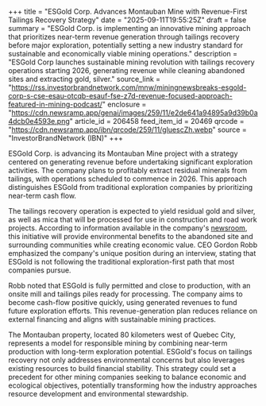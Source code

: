 +++
title = "ESGold Corp. Advances Montauban Mine with Revenue-First Tailings Recovery Strategy"
date = "2025-09-11T19:55:25Z"
draft = false
summary = "ESGold Corp. is implementing an innovative mining approach that prioritizes near-term revenue generation through tailings recovery before major exploration, potentially setting a new industry standard for sustainable and economically viable mining operations."
description = "ESGold Corp launches sustainable mining revolution with tailings recovery operations starting 2026, generating revenue while cleaning abandoned sites and extracting gold, silver."
source_link = "https://rss.investorbrandnetwork.com/mnw/miningnewsbreaks-esgold-corp-s-cse-esau-otcqb-esauf-fse-z7d-revenue-focused-approach-featured-in-mining-podcast/"
enclosure = "https://cdn.newsramp.app/genai/images/259/11/e2de641a94895a9d39b0a4dcb0e4593e.png"
article_id = 206458
feed_item_id = 20469
qrcode = "https://cdn.newsramp.app/ibn/qrcode/259/11/gluescZh.webp"
source = "InvestorBrandNetwork (IBN)"
+++

<p>ESGold Corp. is advancing its Montauban Mine project with a strategy centered on generating revenue before undertaking significant exploration activities. The company plans to profitably extract residual minerals from tailings, with operations scheduled to commence in 2026. This approach distinguishes ESGold from traditional exploration companies by prioritizing near-term cash flow.</p><p>The tailings recovery operation is expected to yield residual gold and silver, as well as mica that will be processed for use in construction and road work projects. According to information available in the company's <a href="https://www.esgold.ca/newsroom" rel="nofollow" target="_blank">newsroom</a>, this initiative will provide environmental benefits to the abandoned site and surrounding communities while creating economic value. CEO Gordon Robb emphasized the company's unique position during an interview, stating that ESGold is not following the traditional exploration-first path that most companies pursue.</p><p>Robb noted that ESGold is fully permitted and close to production, with an onsite mill and tailings piles ready for processing. The company aims to become cash-flow positive quickly, using generated revenues to fund future exploration efforts. This revenue-generation plan reduces reliance on external financing and aligns with sustainable mining practices.</p><p>The Montauban property, located 80 kilometers west of Quebec City, represents a model for responsible mining by combining near-term production with long-term exploration potential. ESGold's focus on tailings recovery not only addresses environmental concerns but also leverages existing resources to build financial stability. This strategy could set a precedent for other mining companies seeking to balance economic and ecological objectives, potentially transforming how the industry approaches resource development and environmental stewardship.</p>